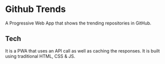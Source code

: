 # Github Trends
A Progressive Web App that shows the trending repositories in GitHub.

## Tech
It is a PWA that uses an API call as well as caching the responses. It is built using traditional HTML, CSS & JS.
